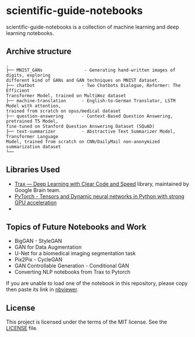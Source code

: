 # scientific-guide-notebooks
scientific-guide-notebooks is a collection of machine learning and deep learning notebooks.

## Archive structure
```
.
├── MNIST_GANs                - Generating hand-written images of digits, exploring 
different kind of GANs and GAN techniques on MNIST dataset.
├── chatbot                  - Two Chatbots Dialogue, Reformer: The Efficient 
Transformer Model, trained on MultiWoz dataset
├── machine-translation      - English-to-German Translator, LSTM Model with attention, 
trained from scratch on opus/medical dataset
├── question-answering       - Context-Based Question Answering, pretrained T5 Model, 
fine-tuned on Stanford Question Answering Dataset (SQuAD)
├── text-summarizer          - Abstractive Text Summarizer Model, Transformer Language 
Model, trained from scratch on CNN/DailyMail non-anonymized summarization dataset
└── 
```


## Libraries Used
- [Trax — Deep Learning with Clear Code and Speed](https://github.com/google/trax) library, maintained by Google Brain team.
- [PyTorch - Tensors and Dynamic neural networks in Python with strong GPU acceleration](https://github.com/pytorch/pytorch)
- 

## Topics of Future Notebooks and Work
* BigGAN - StyleGAN
* GAN for Data Augmentation
* U-Net for a biomedical imaging segmentation task
* Pix2Pix - CycleGAN
* GAN Controllable Generation - Conditional GAN
* Converting NLP notebooks from Trax to Pytorch

If you are unable to load one of the notebook in this repository, please copy then paste its link in [nbviewer](https://nbviewer.org/).

## License
This project is licensed under the terms of the MIT license. See the [LICENSE](./LICENSE) file.
